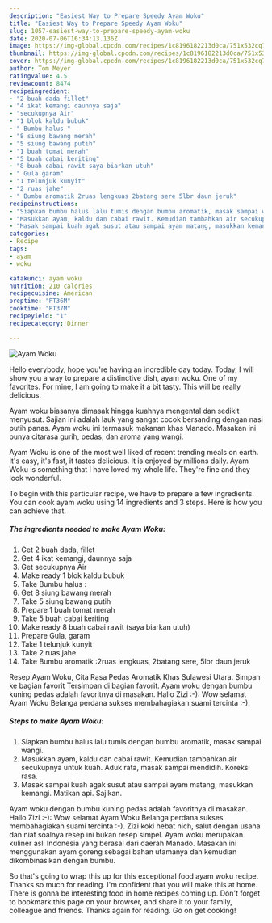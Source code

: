```yaml
---
description: "Easiest Way to Prepare Speedy Ayam Woku"
title: "Easiest Way to Prepare Speedy Ayam Woku"
slug: 1057-easiest-way-to-prepare-speedy-ayam-woku
date: 2020-07-06T16:34:13.136Z
image: https://img-global.cpcdn.com/recipes/1c8196182213d0ca/751x532cq70/ayam-woku-foto-resep-utama.jpg
thumbnail: https://img-global.cpcdn.com/recipes/1c8196182213d0ca/751x532cq70/ayam-woku-foto-resep-utama.jpg
cover: https://img-global.cpcdn.com/recipes/1c8196182213d0ca/751x532cq70/ayam-woku-foto-resep-utama.jpg
author: Tom Meyer
ratingvalue: 4.5
reviewcount: 8474
recipeingredient:
- "2 buah dada fillet"
- "4 ikat kemangi daunnya saja"
- "secukupnya Air"
- "1 blok kaldu bubuk"
- " Bumbu halus "
- "8 siung bawang merah"
- "5 siung bawang putih"
- "1 buah tomat merah"
- "5 buah cabai keriting"
- "8 buah cabai rawit saya biarkan utuh"
- " Gula garam"
- "1 telunjuk kunyit"
- "2 ruas jahe"
- " Bumbu aromatik 2ruas lengkuas 2batang sere 5lbr daun jeruk"
recipeinstructions:
- "Siapkan bumbu halus lalu tumis dengan bumbu aromatik, masak sampai wangi."
- "Masukkan ayam, kaldu dan cabai rawit. Kemudian tambahkan air secukupnya untuk kuah. Aduk rata, masak sampai mendidih. Koreksi rasa."
- "Masak sampai kuah agak susut atau sampai ayam matang, masukkan kemangi. Matikan api. Sajikan."
categories:
- Recipe
tags:
- ayam
- woku

katakunci: ayam woku 
nutrition: 210 calories
recipecuisine: American
preptime: "PT36M"
cooktime: "PT37M"
recipeyield: "1"
recipecategory: Dinner

---
```



![Ayam Woku](https://img-global.cpcdn.com/recipes/1c8196182213d0ca/751x532cq70/ayam-woku-foto-resep-utama.jpg)

Hello everybody, hope you're having an incredible day today. Today, I will show you a way to prepare a distinctive dish, ayam woku. One of my favorites. For mine, I am going to make it a bit tasty. This will be really delicious.

Ayam woku biasanya dimasak hingga kuahnya mengental dan sedikit menyusut. Sajian ini adalah lauk yang sangat cocok bersanding dengan nasi putih panas. Ayam woku ini termasuk makanan khas Manado. Masakan ini punya citarasa gurih, pedas, dan aroma yang wangi.

Ayam Woku is one of the most well liked of recent trending meals on earth. It's easy, it's fast, it tastes delicious. It is enjoyed by millions daily. Ayam Woku is something that I have loved my whole life. They're fine and they look wonderful.


To begin with this particular recipe, we have to prepare a few ingredients. You can cook ayam woku using 14 ingredients and 3 steps. Here is how you can achieve that.

<!--inarticleads1-->

##### The ingredients needed to make Ayam Woku:

1. Get 2 buah dada, fillet
1. Get 4 ikat kemangi, daunnya saja
1. Get secukupnya Air
1. Make ready 1 blok kaldu bubuk
1. Take  Bumbu halus :
1. Get 8 siung bawang merah
1. Take 5 siung bawang putih
1. Prepare 1 buah tomat merah
1. Take 5 buah cabai keriting
1. Make ready 8 buah cabai rawit (saya biarkan utuh)
1. Prepare  Gula, garam
1. Take 1 telunjuk kunyit
1. Take 2 ruas jahe
1. Take  Bumbu aromatik :2ruas lengkuas, 2batang sere, 5lbr daun jeruk


Resep Ayam Woku, Cita Rasa Pedas Aromatik Khas Sulawesi Utara. Simpan ke bagian favorit Tersimpan di bagian favorit. Ayam woku dengan bumbu kuning pedas adalah favoritnya di masakan. Hallo Zizi :-): Wow selamat Ayam Woku Belanga perdana sukses membahagiakan suami tercinta :-). 

<!--inarticleads2-->

##### Steps to make Ayam Woku:

1. Siapkan bumbu halus lalu tumis dengan bumbu aromatik, masak sampai wangi.
1. Masukkan ayam, kaldu dan cabai rawit. Kemudian tambahkan air secukupnya untuk kuah. Aduk rata, masak sampai mendidih. Koreksi rasa.
1. Masak sampai kuah agak susut atau sampai ayam matang, masukkan kemangi. Matikan api. Sajikan.


Ayam woku dengan bumbu kuning pedas adalah favoritnya di masakan. Hallo Zizi :-): Wow selamat Ayam Woku Belanga perdana sukses membahagiakan suami tercinta :-). Zizi koki hebat nich, salut dengan usaha dan niat soalnya resep ini bukan resep simpel. Ayam woku merupakan kuliner asli Indonesia yang berasal dari daerah Manado. Masakan ini menggunakan ayam goreng sebagai bahan utamanya dan kemudian dikombinasikan dengan bumbu. 

So that's going to wrap this up for this exceptional food ayam woku recipe. Thanks so much for reading. I'm confident that you will make this at home. There is gonna be interesting food in home recipes coming up. Don't forget to bookmark this page on your browser, and share it to your family, colleague and friends. Thanks again for reading. Go on get cooking!
